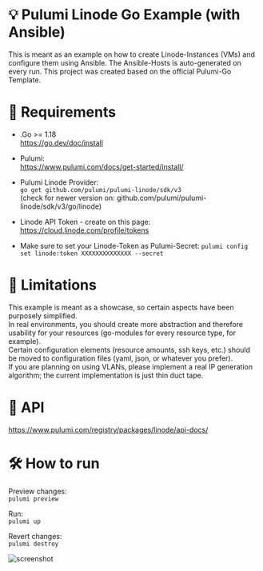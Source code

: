 # 💡  Pulumi Linode Go Example (with Ansible)
This is meant as an example on how to create Linode-Instances (VMs) and configure them using Ansible.
The Ansible-Hosts is auto-generated on every run. This project was created based on the official Pulumi-Go Template.  
  
# 📃 Requirements
- .Go >= 1.18  
https://go.dev/doc/install 
- Pulumi:  
https://www.pulumi.com/docs/get-started/install/
- Pulumi Linode Provider:  
```go get github.com/pulumi/pulumi-linode/sdk/v3```  
(check for newer version on: github.com/pulumi/pulumi-linode/sdk/v3/go/linode)  
- Linode API Token - create on this page:  
https://cloud.linode.com/profile/tokens
  
- Make sure to set your Linode-Token as Pulumi-Secret:
``pulumi config set linode:token XXXXXXXXXXXXXX --secret``
  
# 🚫 Limitations
This example is meant as a showcase, so certain aspects have been purposely simplified.  
In real environments, you should create more abstraction and therefore usability for your resources (go-modules for every resource type, for example).  
Certain configuration elements (resource amounts, ssh keys, etc.) should be moved to configuration files (yaml, json, or whatever you prefer).  
If you are planning on using VLANs, please implement a real IP generation algorithm; the current implementation is just thin duct tape.
  
# 📖 API
https://www.pulumi.com/registry/packages/linode/api-docs/  
  
# 🛠 How to run 
Preview changes:  
```pulumi preview```
  
Run:  
```pulumi up```
  
Revert changes:  
```pulumi destroy```

![screenshot](pulumi.png?raw=true)
